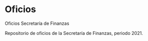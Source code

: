 # Oficios
Oficios Secretaría de Finanzas

Repositorio de oficios de la Secretaría de Finanzas, periodo 2021.
